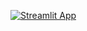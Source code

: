 [![Streamlit App](https://static.streamlit.io/badges/streamlit_badge_black_white.svg)](https://share.streamlit.io/pedrosanhueza/Web_Scrape/blob/main/BYUI-JobBoard/Job_board-Code/JobBoard.py)
